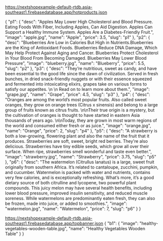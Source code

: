 https://nextshopexample-default-rtdb.asia-southeast1.firebasedatabase.app/hotproducts.json

{
	"p1": {
		"desc": "Apples May Lower High Cholesterol and Blood Pressure. Eating Foods With Fiber, Including Apples, Can Aid Digestion. Apples Can Support a Healthy Immune System. Apples Are a Diabetes-Friendly Fruit.",
		"image": "apple.jpg",
		"name": "Apple",
		"price": 3.5,
		"slug": "p1"
	},
	"p2": {
		"desc": "Blueberries Are Low in Calories But High in Nutrients.Blueberries are the King of Antioxidant Foods. Blueberries Reduce DNA Damage, Which May Help Protect Against Aging and Cancer. Blueberries Protect Cholesterol in Your Blood From Becoming Damaged. Blueberries May Lower Blood Pressure",
		"image": "blueberry.jpg",
		"name": "Blueberry",
		"price": 5.5,
		"slug": "p2"
	},
	"p3": {
		"desc": "They’re nutritious, sweet as candy, and have been essential to the good life since the dawn of civilization. Served in fresh bunches, in dried snack-friendly nuggets or with their essence squeezed and fermented into intoxicating elixirs, grapes take on various forms to satisfy our appetites. \n \n Read on to learn more about them.",
		"image": "grape.jpg",
		"name": "Grape",
		"price": 4.5,
		"slug": "p3"
	},
	"p4": {
		"desc": "Oranges are among the world’s most popular fruits. Also called sweet oranges, they grow on orange trees (Citrus x sinensis) and belong to a large group of fruits known as citrus fruits. \n\nTheir true origin is a mystery, but the cultivation of oranges is thought to have started in eastern Asia thousands of years ago. \n\nToday, they are grown in most warm regions of the world and consumed either fresh or as juice.",
		"image": "orange.jpg",
		"name": "Orange",
		"price": 2,
		"slug": "p4"
	},
	"p5": {
		"desc": "A strawberry is both a low-growing, flowering plant and also the name of the fruit that it produces. Strawberries are soft, sweet, bright red berries. They're also delicious. Strawberries have tiny edible seeds, which grow all over their surface. When ripe, strawberries smell wonderful and taste even better.",
		"image": "strawberry.jpg",
		"name": "Strawberry",
		"price": 3.75,
		"slug": "p5"
	},
	"p6": {
		"desc": "The watermelon (Citrullus lanatus) is a large, sweet fruit originally from southern Africa. It’s related to cantaloupe, zucchini, pumpkin, and cucumber. Watermelon is packed with water and nutrients, contains very few calories, and is exceptionally refreshing. What’s more, it’s a good dietary source of both citrulline and lycopene, two powerful plant compounds. This juicy melon may have several health benefits, including lower blood pressure, improved insulin sensitivity, and reduced muscle soreness. While watermelons are predominantly eaten fresh, they can also be frozen, made into juice, or added to smoothies.",
		"image": "watermelon.jpg",
		"name": "Watermelon",
		"price": 7,
		"slug": "p6"
	}
}


https://nextshopexample-default-rtdb.asia-southeast1.firebasedatabase.app/topbanner.json
{
	"b1": {
		"image": "healthy-vegetables-wooden-table.jpg",
		"name": "Healthy Vegetables Wooden Table"
	}
}